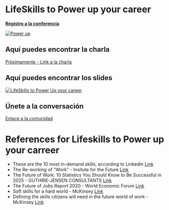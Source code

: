 # LifeSkills to Power up your career

[**Registro a la conferencia**](https://codigofacilito.com/codigofest)

[![Power up](https://user-images.githubusercontent.com/9124597/188327880-35c9e72e-775f-4b4c-b478-fe717953a0ad.jpeg)](https://codigofacilito.com/codigofest)

## Aquí puedes encontrar la charla
[Próximamente - Link a la charla]()

## Aquí puedes encontrar los slides
[![LifeSkills to Power Up your career](https://user-images.githubusercontent.com/9124597/188327902-9464b0ad-011a-4462-8707-9a6666d487ac.png)](https://github.com/FernandaOchoa/Skilling/blob/main/LifeSkills%20to%20Power%20Up%20your%20career.pdf)

## Únete a la conversación
[Enlace a la comunidad](https://github.com/FernandaOchoa/Skilling/discussions)

# References for Lifeskills to Power up your carreer

* These are the 10 most in-demand skills, according to LinkedIn [Link](https://www.weforum.org/agenda/2019/01/most-in-demand-skills-as-per-linkedin/)
* The Re-working of "Work" - Insitute for the Future [Link](https://www.iftf.org/futureworkskills/)
* The Future of Work: 10 Statistics You Should Know to Be Successful in 2025 -  GUTHRIE-JENSEN CONSULTANTS [Link](https://guthriejensen.com/blog/future-of-work-statistics-infographic/)
* The Future of Jobs Report 2020 - World Economic Forum [Link](https://www.weforum.org/reports/the-future-of-jobs-report-2020/in-full/infographics-e4e69e4de7)
* Soft skills for a hard world - McKinsey [Link](https://www.mckinsey.com/featured-insights/future-of-work/five-fifty-soft-skills-for-a-hard-world)
* Defining the skills citizens will need in the future world of work - McKinsey [Link](https://www.mckinsey.com/industries/public-and-social-sector/our-insights/defining-the-skills-citizens-will-need-in-the-future-world-of-work?cid=other-eml-alt-mip-mck&hdpid=b8fa5a7b-9f0e-4549-9fe1-8166a75a9b39&hctky=12109167&hlkid=89ebe66e8b49410d9bd4084d0388536d)
